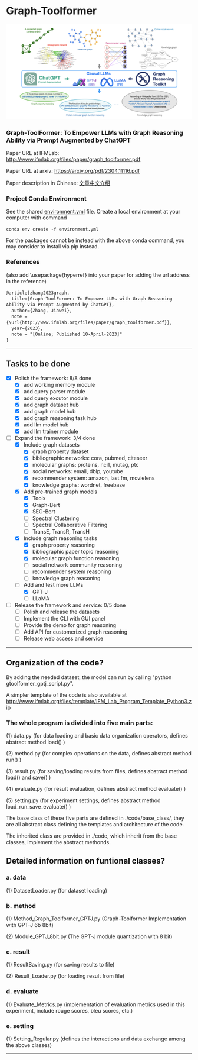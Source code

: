 # Graph-Toolformer

![framework](./figures/framework.png)

### Graph-ToolFormer: To Empower LLMs with Graph Reasoning Ability via Prompt Augmented by ChatGPT

Paper URL at IFMLab: http://www.ifmlab.org/files/paper/graph_toolformer.pdf

Paper URL at arxiv: https://arxiv.org/pdf/2304.11116.pdf

Paper description in Chinese: [文章中文介绍](./中文介绍)

### Project Conda Environment

See the shared [environment.yml](./environment.yml) file. Create a local environment at your computer with command 
```
conda env create -f environment.yml
```
For the packages cannot be instead with the above conda command, you may consider to install via pip instead.

### References 
(also add \usepackage{hyperref} into your paper for adding the url address in the reference)

```
@article{zhang2023graph,
  title={Graph-ToolFormer: To Empower LLMs with Graph Reasoning Ability via Prompt Augmented by ChatGPT},
  author={Zhang, Jiawei},
  note = {\url{http://www.ifmlab.org/files/paper/graph_toolformer.pdf}},
  year={2023},
  note = "[Online; Published 10-April-2023]"
}
```

************************************************************************************************

## Tasks to be done

- [x] Polish the framework: 8/8 done
  - [x] add working memory module
  - [x] add query parser module
  - [x] add query excutor module
  - [x] add graph dataset hub
  - [x] add graph model hub
  - [x] add graph reasoning task hub
  - [x] add llm model hub
  - [x] add llm trainer module
- [ ] Expand the framework: 3/4 done
  - [x] Include graph datasets
    - [x] graph property dataset
    - [x] bibliographic networks: cora, pubmed, citeseer
    - [x] molecular graphs: proteins, nci1, mutag, ptc
    - [x] social networks: email, dblp, youtube
    - [x] recommender system: amazon, last.fm, movielens  
    - [x] knowledge graphs: wordnet, freebase 
  - [x] Add pre-trained graph models
    - [x] Toolx
    - [x] Graph-Bert
    - [x] SEG-Bert
    - [ ] Spectral Clustering
    - [ ] Spectral Collaborative Filtering
    - [ ] TransE, TransR, TransH
  - [x] Include graph reasoning tasks
    - [x] graph property reasoning
    - [x] bibliographic paper topic reasoning
    - [x] molecular graph function reasoning
    - [ ] social network community reasoning
    - [ ] recommender system reasoning
    - [ ] knowledge graph reasoning
  - [ ] Add and test more LLMs
    - [x] GPT-J
    - [ ] LLaMA
- [ ] Release the framework and service: 0/5 done
  - [ ] Polish and release the datasets
  - [ ] Implement the CLI with GUI panel
  - [ ] Provide the demo for graph reasoning
  - [ ] Add API for customerized graph reasoning
  - [ ] Release web access and service

************************************************************************************************

## Organization of the code?

By adding the needed dataset, the model can run by calling "python gtoolformer_gptj_script.py".

A simpler template of the code is also available at http://www.ifmlab.org/files/template/IFM_Lab_Program_Template_Python3.zip

### The whole program is divided into five main parts:

(1) data.py (for data loading and basic data organization operators, defines abstract method load() )

(2) method.py (for complex operations on the data, defines abstract method run() )

(3) result.py (for saving/loading results from files, defines abstract method load() and save() )

(4) evaluate.py (for result evaluation, defines abstract method evaluate() )

(5) setting.py (for experiment settings, defines abstract method load_run_save_evaluate() )

The base class of these five parts are defined in ./code/base_class/, they are all abstract class defining the templates and architecture of the code.

The inherited class are provided in ./code, which inherit from the base classes, implement the abstract methonds.

## Detailed information on funtional classes?

### a. data

(1) DatasetLoader.py (for dataset loading)


### b. method

(1) Method_Graph_Toolformer_GPTJ.py (Graph-Toolformer Implementation with GPT-J 6b 8bit)

(2) Module_GPTJ_8bit.py (The GPT-J module quantization with 8 bit)


### c. result

(1) ResultSaving.py (for saving results to file)

(2) Result_Loader.py (for loading result from file)


### d. evaluate

(1) Evaluate_Metrics.py (implementation of evaluation metrics used in this experiment, include rouge scores, bleu scores, etc.)

### e. setting

(1) Setting_Regular.py (defines the interactions and data exchange among the above classes)

************************************************************************************************
